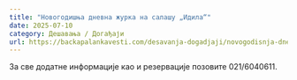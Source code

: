 ```yaml
---
title: "Новогодишња дневна журка на салашу „Идила“"
date: 2025-07-10
category: Дешавања / Догађаји
url: https://backapalankavesti.com/desavanja-dogadjaji/novogodisnja-dnevna-zurka-na-salasu-idila/
---
```


За све додатне информације као и резервације позовите 021/6040611.
